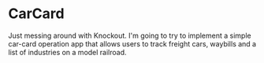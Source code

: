 # CarCard
Just messing around with Knockout.  I'm going to try to implement a simple car-card operation app that allows users to track freight cars, waybills and a list of industries on a model railroad.
